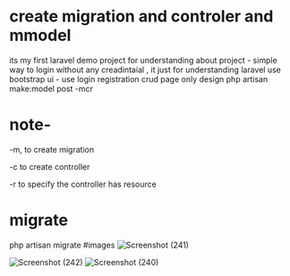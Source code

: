 # create  migration and controler and mmodel 
its my first laravel demo project for understanding about project - simple way to login without any creadintaial , it just for understanding laravel
use bootstrap ui -
use login 
registration
crud page only design 
php artisan make:model post -mcr
# note- 
-m, to create migration

-c to create controller

-r to specify the controller has resource

# migrate 
php artisan migrate
#images
![Screenshot (241)](https://github.com/developerMaurya/for_beginner_login_registration_adminpage_userpage_verySimple_beginner_laraveldemo/assets/137375643/01dc7e79-4412-4f26-9861-b896fb45b668)

![Screenshot (242)](https://github.com/developerMaurya/for_beginner_login_registration_adminpage_userpage_verySimple_beginner_laraveldemo/assets/137375643/3cc04fc8-7300-400e-8c50-cf40d13a2a61)
![Screenshot (240)](https://github.com/developerMaurya/for_beginner_login_registration_adminpage_userpage_verySimple_beginner_laraveldemo/assets/137375643/15370079-1a96-443b-a293-ca63307928be)

